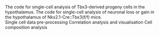 The code for single-cell analysis of Tbx3-derived progeny cells in the hypothalamus. 
The code for single-cell analysis of neuronal loss or gain in the hypothalamus of Nkx2.1-Cre::Tbx3(f/f) mice.    
Single cell data pre-processing
Correlation analysis and visualisation
Cell composition analysis
